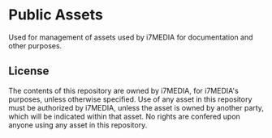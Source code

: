 # Public Assets
Used for management of assets used by i7MEDIA for documentation and other purposes.

## License
The contents of this repository are owned by i7MEDIA, for i7MEDIA's purposes, unless otherwise specified. Use of any asset in this repository must be authorized by i7MEDIA, unless the asset is owned by another party, which will be indicated within that asset. No rights are confered upon anyone using any asset in this repository.
